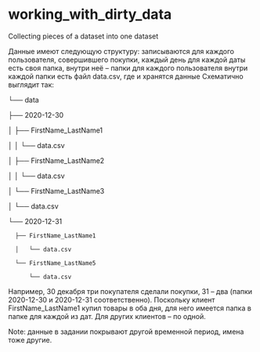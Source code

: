# working_with_dirty_data
Сollecting pieces of a dataset into one dataset

Данные имеют следующую структуру:
записываются для каждого пользователя, совершившего покупки, каждый день
для каждой даты есть своя папка, внутри неё – папки для каждого пользователя
внутри каждой папки есть файл data.csv, где и хранятся данные
Схематично выглядит так:

└── data

   ├── 2020-12-30
   
   │  ├── FirstName_LastName1
   
   │  │   └── data.csv
   
   │  ├── FirstName_LastName2
   
   │  │   └── data.csv
   
   │  └── FirstName_LastName3
   
   │      └── data.csv
   
   └── 2020-12-31
   
      ├── FirstName_LastName1
      
      │   └── data.csv
      
      └── FirstName_LastName5
      
          └── data.csv
          
Например, 30 декабря три покупателя сделали покупки, 31 – два 
(папки 2020-12-30 и 2020-12-31 соответственно). Поскольку клиент FirstName_LastName1 купил товары в оба дня, для него имеется папка в папке для каждой из дат. Для других клиентов – по одной.

Note: данные в задании покрывают другой временной период, имена тоже другие.
